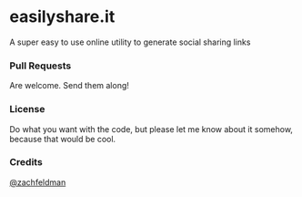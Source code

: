 # easilyshare.it
A super easy to use online utility to generate social sharing links

### Pull Requests
Are welcome. Send them along!

### License
Do what you want with the code, but please let me know about it somehow, because that would be cool.

### Credits
[@zachfeldman](http://twitter.com/zachfeldman)